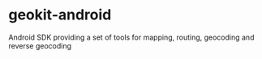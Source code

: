 # geokit-android
Android SDK providing a set of tools for mapping, routing, geocoding and reverse geocoding 
